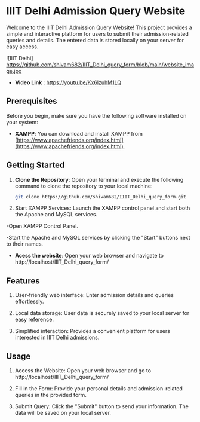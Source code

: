 # IIIT Delhi Admission Query Website

Welcome to the IIIT Delhi Admission Query Website! This project provides a simple and interactive platform for users to submit their admission-related queries and details. The entered data is stored locally on your server for easy access.


![IIIT Delhi] https://github.com/shivam682/IIIT_Delhi_query_form/blob/main/website_image.jpg

- **Video Link** : https://youtu.be/Kx6lzuhM1LQ

## Prerequisites

Before you begin, make sure you have the following software installed on your system:

- **XAMPP**: You can download and install XAMPP from [https://www.apachefriends.org/index.html](https://www.apachefriends.org/index.html).

## Getting Started

1. **Clone the Repository**: Open your terminal and execute the following command to clone the repository to your local machine:

   ```bash
   git clone https://github.com/shivam682/IIIT_Delhi_query_form.git


1. Start XAMPP Services: Launch the XAMPP control panel and start both the Apache and MySQL services.

  -Open XAMPP Control Panel.
  
  -Start the Apache and MySQL services by clicking the "Start" buttons next to their names.
  
- **Acess the website**: Open your web browser and navigate to http://localhost/IIIT_Delhi_query_form/

## Features

1. User-friendly web interface: Enter admission details and queries effortlessly.
   
2. Local data storage: User data is securely saved to your local server for easy reference.

3. Simplified interaction: Provides a convenient platform for users interested in IIIT Delhi admissions.


## Usage
1. Access the Website: Open your web browser and go to http://localhost/IIIT_Delhi_query_form/

2. Fill in the Form: Provide your personal details and admission-related queries in the provided form.

3. Submit Query: Click the "Submit" button to send your information. The data will be saved on your local server.
